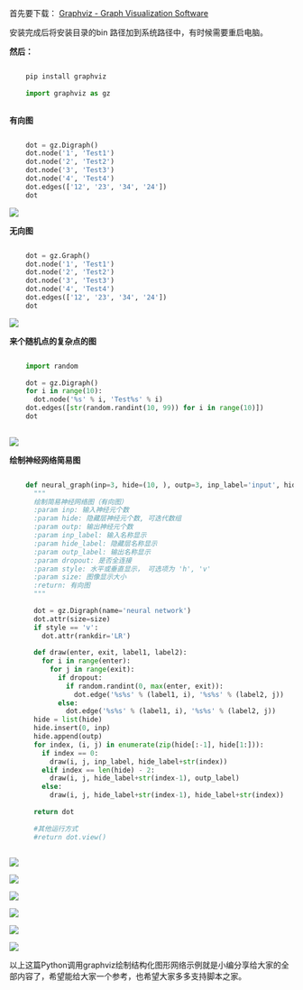 首先要下载： [ Graphviz - Graph Visualization Software
](http://www.graphviz.org/download/)

安装完成后将安装目录的bin 路径加到系统路径中，有时候需要重启电脑。

**然后：**

```python

    pip install graphviz
    
    import graphviz as gz
    
```

**有向图**

```python

    dot = gz.Digraph()
    dot.node('1', 'Test1')
    dot.node('2', 'Test2')
    dot.node('3', 'Test3')
    dot.node('4', 'Test4')
    dot.edges(['12', '23', '34', '24'])
    dot
```

![](https://img.jbzj.com/file_images/article/201911/20191122110132.jpg)

**无向图**

```python

    dot = gz.Graph()
    dot.node('1', 'Test1')
    dot.node('2', 'Test2')
    dot.node('3', 'Test3')
    dot.node('4', 'Test4')
    dot.edges(['12', '23', '34', '24'])
    dot
```

![](https://img.jbzj.com/file_images/article/201911/20191122110140.jpg)

**来个随机点的复杂点的图**

```python

    import random
    
    dot = gz.Digraph()
    for i in range(10):
      dot.node('%s' % i, 'Test%s' % i)
    dot.edges([str(random.randint(10, 99)) for i in range(10)])
    dot
    
```

![](https://img.jbzj.com/file_images/article/201911/20191122110149.jpg)

**绘制神经网络简易图**

```python

    def neural_graph(inp=3, hide=(10, ), outp=3, inp_label='input', hide_label='hide', outp_label='output', dropout=True, style='h', size='2, 1'):
      """
      绘制简易神经网络图（有向图）
      :param inp: 输入神经元个数
      :param hide: 隐藏层神经元个数, 可迭代数组
      :param outp: 输出神经元个数
      :param inp_label: 输入名称显示
      :param hide_label: 隐藏层名称显示
      :param outp_label: 输出名称显示
      :param dropout: 是否全连接
      :param style: 水平或垂直显示， 可选项为 'h', 'v'
      :param size: 图像显示大小
      :return: 有向图
      """
    
      dot = gz.Digraph(name='neural network')
      dot.attr(size=size)
      if style == 'v':
        dot.attr(rankdir='LR')
    
      def draw(enter, exit, label1, label2):
        for i in range(enter):
          for j in range(exit):
            if dropout:
              if random.randint(0, max(enter, exit)):
                dot.edge('%s%s' % (label1, i), '%s%s' % (label2, j))
            else:
              dot.edge('%s%s' % (label1, i), '%s%s' % (label2, j))
      hide = list(hide)
      hide.insert(0, inp)
      hide.append(outp)
      for index, (i, j) in enumerate(zip(hide[:-1], hide[1:])):
        if index == 0:
          draw(i, j, inp_label, hide_label+str(index))
        elif index == len(hide) - 2:
          draw(i, j, hide_label+str(index-1), outp_label)
        else:
          draw(i, j, hide_label+str(index-1), hide_label+str(index))
    
      return dot
    
      #其他运行方式
      #return dot.view()
    
```

![](https://img.jbzj.com/file_images/article/201911/20191122110253.jpg)

![](https://img.jbzj.com/file_images/article/201911/20191122110302.jpg)

![](https://img.jbzj.com/file_images/article/201911/20191122110311.jpg)

![](https://img.jbzj.com/file_images/article/201911/20191122110321.jpg)

![](https://img.jbzj.com/file_images/article/201911/20191122110331.jpg)

![](https://img.jbzj.com/file_images/article/201911/20191122110345.jpg)

以上这篇Python调用graphviz绘制结构化图形网络示例就是小编分享给大家的全部内容了，希望能给大家一个参考，也希望大家多多支持脚本之家。

